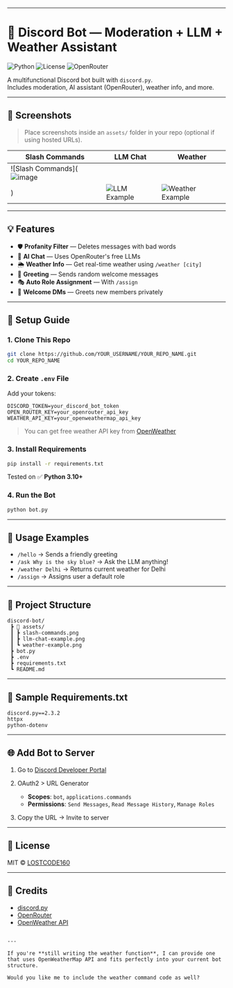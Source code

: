 

---


# 🤖 Discord Bot — Moderation + LLM + Weather Assistant

![Python](https://img.shields.io/badge/python-3.10%2B-blue)
![License](https://img.shields.io/badge/license-MIT-green)
![OpenRouter](https://img.shields.io/badge/LLM-OpenRouter-orange)

A multifunctional Discord bot built with `discord.py`.  
Includes moderation, AI assistant (OpenRouter), weather info, and more.

---

## 📸 Screenshots

> Place screenshots inside an `assets/` folder in your repo (optional if using hosted URLs).

| Slash Commands | LLM Chat | Weather |
|----------------|----------|---------|
| ![Slash Commands](![image](https://github.com/user-attachments/assets/1d3e334d-4eb4-43c7-9c8e-2f80ae531e8f)
) | ![LLM Example](https://github.com/user-attachments/assets/370048bb-8a82-42fb-a5ec-9846ff827f99) | ![Weather Example](https://github.com/user-attachments/assets/b300b630-783b-4b8f-ace4-41b10893e9de) |


---

## 💡 Features

- 🛡️ **Profanity Filter** — Deletes messages with bad words
- 🤖 **AI Chat** — Uses OpenRouter's free LLMs
- 🌦️ **Weather Info** — Get real-time weather using `/weather [city]`
- 👋 **Greeting** — Sends random welcome messages
- 🎭 **Auto Role Assignment** — With `/assign`
- 📩 **Welcome DMs** — Greets new members privately

---

## 🚀 Setup Guide

### 1. Clone This Repo
```bash
git clone https://github.com/YOUR_USERNAME/YOUR_REPO_NAME.git
cd YOUR_REPO_NAME
````

### 2. Create `.env` File

Add your tokens:

```env
DISCORD_TOKEN=your_discord_bot_token
OPEN_ROUTER_KEY=your_openrouter_api_key
WEATHER_API_KEY=your_openweathermap_api_key
```

> You can get free weather API key from [OpenWeather](https://openweathermap.org/api)

### 3. Install Requirements

```bash
pip install -r requirements.txt
```

Tested on ✅ **Python 3.10+**

### 4. Run the Bot

```bash
python bot.py
```

---

## 🧪 Usage Examples

* `/hello` → Sends a friendly greeting
* `/ask Why is the sky blue?` → Ask the LLM anything!
* `/weather Delhi` → Returns current weather for Delhi
* `/assign` → Assigns user a default role

---

## 📁 Project Structure

```
discord-bot/
 ┣ 📂 assets/
 ┃ ┣ slash-commands.png
 ┃ ┣ llm-chat-example.png
 ┃ ┗ weather-example.png
 ┣ bot.py
 ┣ .env
 ┣ requirements.txt
 ┗ README.md
```

---

## 🧾 Sample Requirements.txt

```
discord.py==2.3.2
httpx
python-dotenv
```

---

## 🌐 Add Bot to Server

1. Go to [Discord Developer Portal](https://discord.com/developers/applications)
2. OAuth2 > URL Generator

   * **Scopes**: `bot`, `applications.commands`
   * **Permissions**: `Send Messages`, `Read Message History`, `Manage Roles`
3. Copy the URL → Invite to server

---

## 📜 License

MIT © [LOSTCODE160](https://github.com/LOSTCODE160)

---

## 🙌 Credits

* [discord.py](https://discordpy.readthedocs.io)
* [OpenRouter](https://openrouter.ai)
* [OpenWeather API](https://openweathermap.org)

```

---

If you're **still writing the weather function**, I can provide one that uses OpenWeatherMap API and fits perfectly into your current bot structure.

Would you like me to include the weather command code as well?
```

